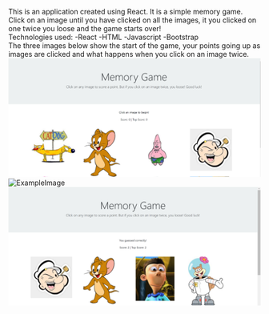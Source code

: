 This is an application created using React. It is a simple memory game. Click on an image until you have clicked on all the images, it you clicked on one twice you loose and the game starts over!
<br>
Technologies used:
-React
-HTML
-Javascript
-Bootstrap
<br>
The three images below show the start of the game, your points going up as images are clicked and what happens when you click on an image twice.
![ExampleImage](/public/assets/images/clickyExample.png)
![ExampleImage](/public/assets/images/clickyExample1.png)
![ExampleImage](/public/assets/images/clickyExample2.png)
